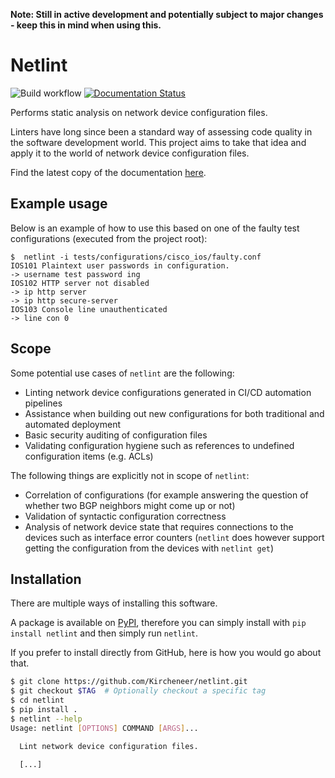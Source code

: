 **Note: Still in active development and potentially subject to major changes - keep this in mind when using this.**

# Netlint

![Build workflow](https://github.com/Kircheneer/netlint/actions/workflows/main.yml/badge.svg)
[![Documentation Status](https://readthedocs.org/projects/netlint/badge/?version=latest)](https://netlint.readthedocs.io/en/latest/?badge=latest)

Performs static analysis on network device configuration files.

Linters have long since been a standard way of assessing code quality
in the software development world. This project aims to take that idea
and apply it to the world of network device configuration files.

Find the latest copy of the documentation [here](https://netlint.readthedocs.io).

## Example usage

Below is an example of how to use this based on one of the faulty test
configurations (executed from the project root):

```
$  netlint -i tests/configurations/cisco_ios/faulty.conf
IOS101 Plaintext user passwords in configuration.
-> username test password ing
IOS102 HTTP server not disabled
-> ip http server
-> ip http secure-server
IOS103 Console line unauthenticated
-> line con 0

```

## Scope

Some potential use cases of `netlint` are the following:

- Linting network device configurations generated in
  CI/CD automation pipelines
- Assistance when building out new configurations for
  both traditional and automated deployment
- Basic security auditing of configuration files
- Validating configuration hygiene such as references to
undefined configuration items (e.g. ACLs)

The following things are explicitly not in scope of `netlint`:

- Correlation of configurations (for example answering the question of
whether two BGP neighbors might come up or not)
- Validation of syntactic configuration correctness
- Analysis of network device state that requires connections to the
devices such as interface error counters (`netlint` does however
support getting the configuration from the devices with `netlint get`)

## Installation

There are multiple ways of installing this software.

A package is available on [PyPI](https://pypi.org/project/netlint/),
therefore you can simply install with `pip install netlint` and
then simply run `netlint`.

If you prefer to install directly from
GitHub, here is how you would go about that.

```bash
$ git clone https://github.com/Kircheneer/netlint.git
$ git checkout $TAG  # Optionally checkout a specific tag
$ cd netlint
$ pip install .
$ netlint --help
Usage: netlint [OPTIONS] COMMAND [ARGS]...

  Lint network device configuration files.

  [...]
```
